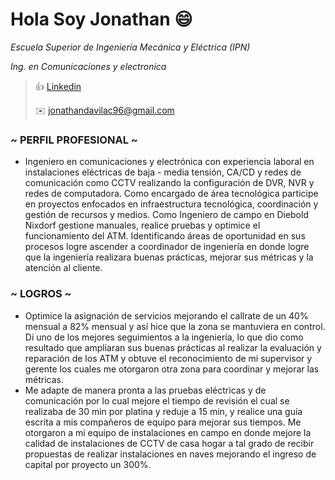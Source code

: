 # Hola Soy Jonathan :smile: 

*Escuela Superior de Ingeniería Mecánica y Eléctrica (IPN)*

*Ing. en Comunicaciones y electronica*

> :thumbsup: [Linkedin](www.linkedin.com/in/jonathan-dávila-18b6ab204)
>
> :envelope: jonathandavilac96@gmail.com

### ~ PERFIL PROFESIONAL ~
- Ingeniero en comunicaciones y electrónica con experiencia laboral en instalaciones eléctricas de
baja - media tensión, CA/CD y redes de comunicación como CCTV realizando la configuración de
DVR, NVR y redes de computadora. Como encargado de área tecnológica participe en proyectos
enfocados en infraestructura tecnológica, coordinación y gestión de recursos y medios. Como
Ingeniero de campo en Diebold Nixdorf gestione manuales, realice pruebas y optimice el
funcionamiento del ATM. Identificando áreas de oportunidad en sus procesos logre ascender a
coordinador de ingeniería en donde logre que la ingeniería realizara buenas prácticas, mejorar
sus métricas y la atención al cliente. 

### ~ LOGROS ~
- Optimice la asignación de servicios mejorando el callrate de un 40% mensual a 82%
mensual y así hice que la zona se mantuviera en control. Di uno de los mejores seguimientos a la
ingeniería, lo que dio como resultado que ampliaran sus buenas prácticas al realizar la evaluación
y reparación de los ATM y obtuve el reconocimiento de mi supervisor y gerente los cuales me
otorgaron otra zona para coordinar y mejorar las métricas. 
- Me adapte de manera pronta a las pruebas eléctricas y de comunicación por lo cual
mejore el tiempo de revisión el cual se realizaba de 30 min por platina y reduje a 15 min, y realice
una guía escrita a mis compañeros de equipo para mejorar sus tiempos. Me otorgaron a mi
equipo de instalaciones en campo en donde mejore la calidad de instalaciones de CCTV de casa
hogar a tal grado de recibir propuestas de realizar instalaciones en naves mejorando el ingreso de
capital por proyecto un 300%.